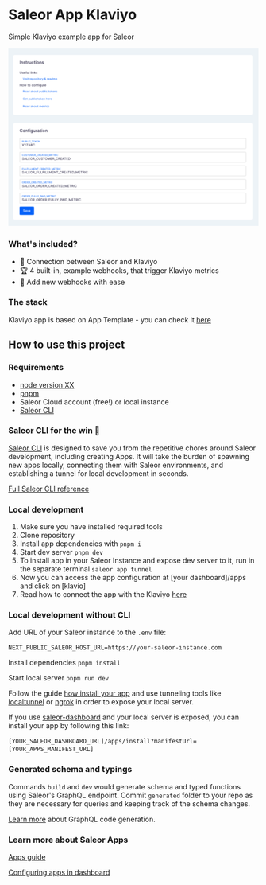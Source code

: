 # Saleor App Klaviyo

Simple Klaviyo example app for Saleor

![](docs/readme-assets/app-screen.png)

### What's included?

- 🧩 Connection between Saleor and Klaviyo
- 🏆 4 built-in, example webhooks, that trigger Klaviyo metrics
- 🎨 Add new webhooks with ease

### The stack

Klaviyo app is based on App Template - you can check it [here](https://github.com/saleor/saleor-app-template)

## How to use this project

### Requirements

- [node version XX](http://nodejs.com)
- [pnpm](https://pnpm.io/)
- Saleor Cloud account (free!) or local instance
- [Saleor CLI](https://docs.saleor.io/docs/3.x/developer/cli)

### Saleor CLI for the win 🚀

[Saleor CLI](https://github.com/saleor/saleor-cli) is designed to save you from the repetitive chores around Saleor development, including creating Apps. It will take the burden of spawning new apps locally, connecting them with Saleor environments, and establishing a tunnel for local development in seconds.

[Full Saleor CLI reference](https://docs.saleor.io/docs/3.x/developer/cli)

### Local development

1. Make sure you have installed required tools
2. Clone repository
3. Install app dependencies with `pnpm i`
4. Start dev server `pnpm dev`
5. To install app in your Saleor Instance and expose dev server to it, run in the separate terminal `saleor app tunnel`
6. Now you can access the app configuration at [your dashboard]/apps and click on [klavio]
7. Read how to connect the app with the Klaviyo [here](https://github.com/saleor/saleor-app-template)

### Local development without CLI

Add URL of your Saleor instance to the `.env` file:

```
NEXT_PUBLIC_SALEOR_HOST_URL=https://your-saleor-instance.com
```

Install dependencies `pnpm install`

Start local server `pnpm run dev`

Follow the guide [how install your app](https://docs.saleor.io/docs/3.x/developer/extending/apps/installing-apps#installation-using-graphql-api) and use tunneling tools like [localtunnel](https://github.com/localtunnel/localtunnel) or [ngrok](https://ngrok.com/) in order to expose your local server.

If you use [saleor-dashboard](https://github.com/saleor/saleor-dashboard) and your local server is exposed, you can install your app by following this link:

```
[YOUR_SALEOR_DASHBOARD_URL]/apps/install?manifestUrl=[YOUR_APPS_MANIFEST_URL]
```

### Generated schema and typings

Commands `build` and `dev` would generate schema and typed functions using Saleor's GraphQL endpoint. Commit `generated` folder to your repo as they are necessary for queries and keeping track of the schema changes.

[Learn more](https://www.graphql-code-generator.com/) about GraphQL code generation.

### Learn more about Saleor Apps

[Apps guide](https://docs.saleor.io/docs/3.x/developer/extending/apps/key-concepts)

[Configuring apps in dashboard](https://docs.saleor.io/docs/3.x/dashboard/apps)
